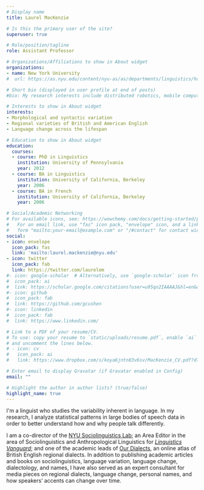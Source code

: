 ```yaml
---
# Display name
title: Laurel MacKenzie

# Is this the primary user of the site?
superuser: true

# Role/position/tagline
role: Assistant Professor

# Organizations/Affiliations to show in About widget
organizations:
- name: New York University
#  url: https://as.nyu.edu/content/nyu-as/as/departments/linguistics/homepage.html

# Short bio (displayed in user profile at end of posts)
#bio: My research interests include distributed robotics, mobile computing and programmable matter.

# Interests to show in About widget
interests:
- Morphological and syntactic variation
- Regional varieties of British and American English
- Language change across the lifespan

# Education to show in About widget
education:
  courses:
  - course: PhD in Linguistics
    institution: University of Pennsylvania
    year: 2012
  - course: BA in Linguistics
    institution: University of California, Berkeley
    year: 2006
  - course: BA in French
    institution: University of California, Berkeley
    year: 2006

# Social/Academic Networking
# For available icons, see: https://wowchemy.com/docs/getting-started/page-builder/#icons
#   For an email link, use "fas" icon pack, "envelope" icon, and a link in the
#   form "mailto:your-email@example.com" or "/#contact" for contact widget.
social:
- icon: envelope
  icon_pack: fas
  link: 'mailto:laurel.mackenzie@nyu.edu'
- icon: twitter
  icon_pack: fab
  link: https://twitter.com/laurelem
#- icon: google-scholar  # Alternatively, use `google-scholar` icon from `ai` icon pack
#  icon_pack: ai
#  link: https://scholar.google.com/citations?user=u95qn2IAAAAJ&hl=en&oi=ao
#- icon: github
#  icon_pack: fab
#  link: https://github.com/gcushen
#- icon: linkedin
#  icon_pack: fab
#  link: https://www.linkedin.com/

# Link to a PDF of your resume/CV.
# To use: copy your resume to `static/uploads/resume.pdf`, enable `ai` icons in `params.toml`, 
# and uncomment the lines below.
# - icon: cv
#   icon_pack: ai
#   link: https://www.dropbox.com/s/koya6jntn83v6sv/MacKenzie_CV.pdf?dl=0

# Enter email to display Gravatar (if Gravatar enabled in Config)
email: ""

# Highlight the author in author lists? (true/false)
highlight_name: true
---
```


I'm a linguist who studies the variability inherent in language. In my research, I analyze statistical patterns in large bodies of speech data in order to better understand how and why people talk differently.

I am a co-director of the [NYU Sociolinguistics Lab](https://wp.nyu.edu/sociolab/); an Area Editor in the area of Sociolinguistics and Anthropological Linguistics for [*Linguistics Vanguard*](https://www.degruyter.com/journal/key/lingvan/html?lang=en); and one of the academic leads of [Our Dialects](https://www.ourdialects.uk/), an online atlas of British English regional dialects. In addition to publishing academic articles and books on sociolinguistics, language variation, language change, dialectology, and names, I have also served as an expert consultant for media pieces on regional dialects, language change, personal names, and how speakers’ accents can change over time.
